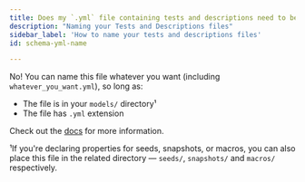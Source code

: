```yaml
---
title: Does my `.yml` file containing tests and descriptions need to be named `schema.yml`?
description: "Naming your Tests and Descriptions files"
sidebar_label: 'How to name your tests and descriptions files'
id: schema-yml-name

---
```

No! You can name this file whatever you want (including `whatever_you_want.yml`), so long as:
* The file is in your `models/` directory¹
* The file has `.yml` extension

Check out the [docs](configs-and-properties) for more information.

¹If you're declaring properties for seeds, snapshots, or macros, you can also place this file in the related directory — `seeds/`, `snapshots/` and `macros/` respectively.
